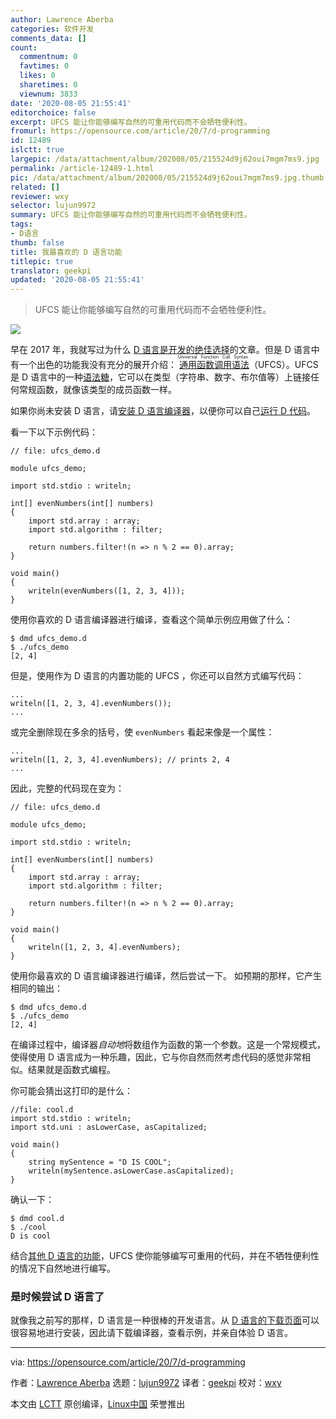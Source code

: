 ```yaml
---
author: Lawrence Aberba
categories: 软件开发
comments_data: []
count:
  commentnum: 0
  favtimes: 0
  likes: 0
  sharetimes: 0
  viewnum: 3833
date: '2020-08-05 21:55:41'
editorchoice: false
excerpt: UFCS 能让你能够编写自然的可重用代码而不会牺牲便利性。
fromurl: https://opensource.com/article/20/7/d-programming
id: 12489
islctt: true
largepic: /data/attachment/album/202008/05/215524d9j62oui7mgm7ms9.jpg
permalink: /article-12489-1.html
pic: /data/attachment/album/202008/05/215524d9j62oui7mgm7ms9.jpg.thumb.jpg
related: []
reviewer: wxy
selector: lujun9972
summary: UFCS 能让你能够编写自然的可重用代码而不会牺牲便利性。
tags:
- D语言
thumb: false
title: 我最喜欢的 D 语言功能
titlepic: true
translator: geekpi
updated: '2020-08-05 21:55:41'
---
```



> 
> UFCS 能让你能够编写自然的可重用代码而不会牺牲便利性。
> 
> 
> 


![](/data/attachment/album/202008/05/215524d9j62oui7mgm7ms9.jpg)


早在 2017 年，我就写过为什么 [D 语言是开发的绝佳选择](https://opensource.com/article/17/5/d-open-source-software-development)的文章。但是 D 语言中有一个出色的功能我没有充分的展开介绍：<ruby> <a href="http://ddili.org/ders/d.en/ufcs.html">  通用函数调用语法 </a> <rt>  Universal Function Call Syntax </rt></ruby>（UFCS）。UFCS 是 D 语言中的一种[语法糖](https://en.wikipedia.org/wiki/Syntactic_sugar)，它可以在类型（字符串、数字、布尔值等）上链接任何常规函数，就像该类型的成员函数一样。


如果你尚未安装 D 语言，请[安装 D 语言编译器](https://tour.dlang.org/tour/en/welcome/install-d-locally)，以便你可以自己[运行 D 代码](https://tour.dlang.org/tour/en/welcome/run-d-program-locally)。


看一下以下示例代码：



```
// file: ufcs_demo.d

module ufcs_demo;

import std.stdio : writeln;

int[] evenNumbers(int[] numbers)
{
    import std.array : array;
    import std.algorithm : filter;

    return numbers.filter!(n => n % 2 == 0).array;
}

void main()
{
    writeln(evenNumbers([1, 2, 3, 4]));
}

```

使用你喜欢的 D 语言编译器进行编译，查看这个简单示例应用做了什么：



```
$ dmd ufcs_demo.d
$ ./ufcs_demo
[2, 4]

```

但是，使用作为 D 语言的内置功能的 UFCS ，你还可以自然方式编写代码：



```
...
writeln([1, 2, 3, 4].evenNumbers());
...

```

或完全删除现在多余的括号，使 `evenNumbers` 看起来像是一个属性：



```
...
writeln([1, 2, 3, 4].evenNumbers); // prints 2, 4
...

```

因此，完整的代码现在变为：



```
// file: ufcs_demo.d

module ufcs_demo;

import std.stdio : writeln;

int[] evenNumbers(int[] numbers)
{
    import std.array : array;
    import std.algorithm : filter;

    return numbers.filter!(n => n % 2 == 0).array;
}

void main()
{
    writeln([1, 2, 3, 4].evenNumbers);
}

```

使用你最喜欢的 D 语言编译器进行编译，然后尝试一下。 如预期的那样，它产生相同的输出：



```
$ dmd ufcs_demo.d
$ ./ufcs_demo
[2, 4]

```

在编译过程中，编译器*自动地*将数组作为函数的第一个参数。这是一个常规模式，使得使用 D 语言成为一种乐趣，因此，它与你自然而然考虑代码的感觉非常相似。结果就是函数式编程。


你可能会猜出这打印的是什么：



```
//file: cool.d
import std.stdio : writeln;
import std.uni : asLowerCase, asCapitalized;

void main()
{
    string mySentence = "D IS COOL";
    writeln(mySentence.asLowerCase.asCapitalized);
}

```

确认一下：



```
$ dmd cool.d
$ ./cool
D is cool

```

结合[其他 D 语言的功能](https://dlang.org/comparison.html)，UFCS 使你能够编写可重用的代码，并在不牺牲便利性的情况下自然地进行编写。


### 是时候尝试 D 语言了


就像我之前写的那样，D 语言是一种很棒的开发语言。从 [D 语言的下载页面](https://dlang.org/download.html)可以很容易地进行安装，因此请下载编译器，查看示例，并亲自体验 D 语言。




---


via: <https://opensource.com/article/20/7/d-programming>


作者：[Lawrence Aberba](https://opensource.com/users/aberba) 选题：[lujun9972](https://github.com/lujun9972) 译者：[geekpi](https://github.com/geekpi) 校对：[wxy](https://github.com/wxy)


本文由 [LCTT](https://github.com/LCTT/TranslateProject) 原创编译，[Linux中国](https://linux.cn/) 荣誉推出